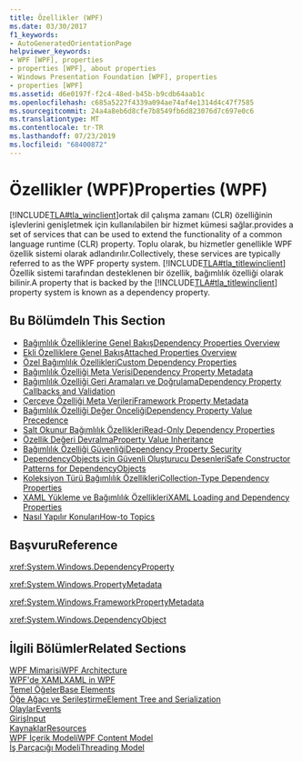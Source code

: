 ```yaml
---
title: Özellikler (WPF)
ms.date: 03/30/2017
f1_keywords:
- AutoGeneratedOrientationPage
helpviewer_keywords:
- WPF [WPF], properties
- properties [WPF], about properties
- Windows Presentation Foundation [WPF], properties
- properties [WPF]
ms.assetid: d6e0197f-f2c4-48ed-b45b-b9cdb64aab1c
ms.openlocfilehash: c685a5227f4339a094ae74af4e1314d4c47f7585
ms.sourcegitcommit: 24a4a8eb6d8cfe7b8549fb6d823076d7c697e0c6
ms.translationtype: MT
ms.contentlocale: tr-TR
ms.lasthandoff: 07/23/2019
ms.locfileid: "68400872"
---
```

# <a name="properties-wpf"></a><span data-ttu-id="ac1e9-102">Özellikler (WPF)</span><span class="sxs-lookup"><span data-stu-id="ac1e9-102">Properties (WPF)</span></span>
[!INCLUDE[TLA#tla_winclient](../../../../includes/tlasharptla-winclient-md.md)]<span data-ttu-id="ac1e9-103">ortak dil çalışma zamanı (CLR) özelliğinin işlevlerini genişletmek için kullanılabilen bir hizmet kümesi sağlar.</span><span class="sxs-lookup"><span data-stu-id="ac1e9-103">provides a set of services that can be used to extend the functionality of a common language runtime (CLR) property.</span></span> <span data-ttu-id="ac1e9-104">Toplu olarak, bu hizmetler genellikle WPF özellik sistemi olarak adlandırılır.</span><span class="sxs-lookup"><span data-stu-id="ac1e9-104">Collectively, these services are typically referred to as the WPF property system.</span></span> <span data-ttu-id="ac1e9-105">[!INCLUDE[TLA#tla_titlewinclient](../../../../includes/tlasharptla-titlewinclient-md.md)] Özellik sistemi tarafından desteklenen bir özellik, bağımlılık özelliği olarak bilinir.</span><span class="sxs-lookup"><span data-stu-id="ac1e9-105">A property that is backed by the [!INCLUDE[TLA#tla_titlewinclient](../../../../includes/tlasharptla-titlewinclient-md.md)] property system is known as a dependency property.</span></span>  
  
## <a name="in-this-section"></a><span data-ttu-id="ac1e9-106">Bu Bölümde</span><span class="sxs-lookup"><span data-stu-id="ac1e9-106">In This Section</span></span>  
- [<span data-ttu-id="ac1e9-107">Bağımlılık Özelliklerine Genel Bakış</span><span class="sxs-lookup"><span data-stu-id="ac1e9-107">Dependency Properties Overview</span></span>](dependency-properties-overview.md)
- [<span data-ttu-id="ac1e9-108">Ekli Özelliklere Genel Bakış</span><span class="sxs-lookup"><span data-stu-id="ac1e9-108">Attached Properties Overview</span></span>](attached-properties-overview.md)
- [<span data-ttu-id="ac1e9-109">Özel Bağımlılık Özellikleri</span><span class="sxs-lookup"><span data-stu-id="ac1e9-109">Custom Dependency Properties</span></span>](custom-dependency-properties.md)
- [<span data-ttu-id="ac1e9-110">Bağımlılık Özelliği Meta Verisi</span><span class="sxs-lookup"><span data-stu-id="ac1e9-110">Dependency Property Metadata</span></span>](dependency-property-metadata.md)
- [<span data-ttu-id="ac1e9-111">Bağımlılık Özelliği Geri Aramaları ve Doğrulama</span><span class="sxs-lookup"><span data-stu-id="ac1e9-111">Dependency Property Callbacks and Validation</span></span>](dependency-property-callbacks-and-validation.md)
- [<span data-ttu-id="ac1e9-112">Çerçeve Özelliği Meta Verileri</span><span class="sxs-lookup"><span data-stu-id="ac1e9-112">Framework Property Metadata</span></span>](framework-property-metadata.md)
- [<span data-ttu-id="ac1e9-113">Bağımlılık Özelliği Değer Önceliği</span><span class="sxs-lookup"><span data-stu-id="ac1e9-113">Dependency Property Value Precedence</span></span>](dependency-property-value-precedence.md)
- [<span data-ttu-id="ac1e9-114">Salt Okunur Bağımlılık Özellikleri</span><span class="sxs-lookup"><span data-stu-id="ac1e9-114">Read-Only Dependency Properties</span></span>](read-only-dependency-properties.md)
- [<span data-ttu-id="ac1e9-115">Özellik Değeri Devralma</span><span class="sxs-lookup"><span data-stu-id="ac1e9-115">Property Value Inheritance</span></span>](property-value-inheritance.md)
- [<span data-ttu-id="ac1e9-116">Bağımlılık Özelliği Güvenliği</span><span class="sxs-lookup"><span data-stu-id="ac1e9-116">Dependency Property Security</span></span>](dependency-property-security.md)
- [<span data-ttu-id="ac1e9-117">DependencyObjects için Güvenli Oluşturucu Desenleri</span><span class="sxs-lookup"><span data-stu-id="ac1e9-117">Safe Constructor Patterns for DependencyObjects</span></span>](safe-constructor-patterns-for-dependencyobjects.md)
- [<span data-ttu-id="ac1e9-118">Koleksiyon Türü Bağımlılık Özellikleri</span><span class="sxs-lookup"><span data-stu-id="ac1e9-118">Collection-Type Dependency Properties</span></span>](collection-type-dependency-properties.md)
- [<span data-ttu-id="ac1e9-119">XAML Yükleme ve Bağımlılık Özellikleri</span><span class="sxs-lookup"><span data-stu-id="ac1e9-119">XAML Loading and Dependency Properties</span></span>](xaml-loading-and-dependency-properties.md)
- [<span data-ttu-id="ac1e9-120">Nasıl Yapılır Konuları</span><span class="sxs-lookup"><span data-stu-id="ac1e9-120">How-to Topics</span></span>](properties-how-to-topics.md)
  
## <a name="reference"></a><span data-ttu-id="ac1e9-121">Başvuru</span><span class="sxs-lookup"><span data-stu-id="ac1e9-121">Reference</span></span>  
 <xref:System.Windows.DependencyProperty>  
  
 <xref:System.Windows.PropertyMetadata>  
  
 <xref:System.Windows.FrameworkPropertyMetadata>  
  
 <xref:System.Windows.DependencyObject>  
  
## <a name="related-sections"></a><span data-ttu-id="ac1e9-122">İlgili Bölümler</span><span class="sxs-lookup"><span data-stu-id="ac1e9-122">Related Sections</span></span>  
 [<span data-ttu-id="ac1e9-123">WPF Mimarisi</span><span class="sxs-lookup"><span data-stu-id="ac1e9-123">WPF Architecture</span></span>](wpf-architecture.md)  
  [<span data-ttu-id="ac1e9-124">WPF'de XAML</span><span class="sxs-lookup"><span data-stu-id="ac1e9-124">XAML in WPF</span></span>](xaml-in-wpf.md)  
  [<span data-ttu-id="ac1e9-125">Temel Öğeler</span><span class="sxs-lookup"><span data-stu-id="ac1e9-125">Base Elements</span></span>](base-elements.md)  
  [<span data-ttu-id="ac1e9-126">Öğe Ağacı ve Serileştirme</span><span class="sxs-lookup"><span data-stu-id="ac1e9-126">Element Tree and Serialization</span></span>](element-tree-and-serialization.md)  
  [<span data-ttu-id="ac1e9-127">Olaylar</span><span class="sxs-lookup"><span data-stu-id="ac1e9-127">Events</span></span>](events-wpf.md)  
  [<span data-ttu-id="ac1e9-128">Giriş</span><span class="sxs-lookup"><span data-stu-id="ac1e9-128">Input</span></span>](input-wpf.md)  
  [<span data-ttu-id="ac1e9-129">Kaynaklar</span><span class="sxs-lookup"><span data-stu-id="ac1e9-129">Resources</span></span>](resources-wpf.md)  
  [<span data-ttu-id="ac1e9-130">WPF İçerik Modeli</span><span class="sxs-lookup"><span data-stu-id="ac1e9-130">WPF Content Model</span></span>](../controls/wpf-content-model.md)  
  [<span data-ttu-id="ac1e9-131">İş Parçacığı Modeli</span><span class="sxs-lookup"><span data-stu-id="ac1e9-131">Threading Model</span></span>](threading-model.md)
